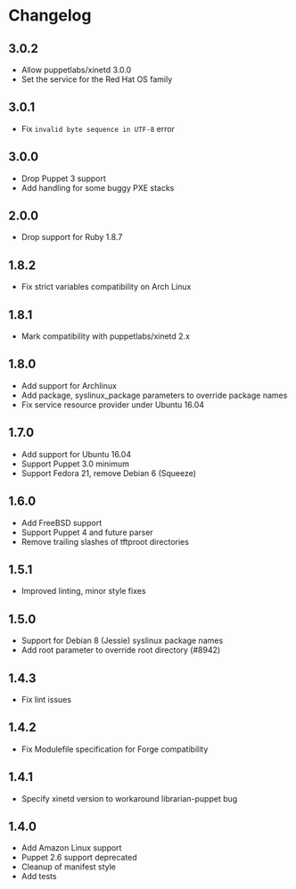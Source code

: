 # Changelog

## 3.0.2
* Allow puppetlabs/xinetd 3.0.0
* Set the service for the Red Hat OS family

## 3.0.1
* Fix `invalid byte sequence in UTF-8` error

## 3.0.0
* Drop Puppet 3 support
* Add handling for some buggy PXE stacks 

## 2.0.0
* Drop support for Ruby 1.8.7

## 1.8.2
* Fix strict variables compatibility on Arch Linux

## 1.8.1
* Mark compatibility with puppetlabs/xinetd 2.x

## 1.8.0
* Add support for Archlinux
* Add package, syslinux_package parameters to override package names
* Fix service resource provider under Ubuntu 16.04

## 1.7.0
* Add support for Ubuntu 16.04
* Support Puppet 3.0 minimum
* Support Fedora 21, remove Debian 6 (Squeeze)

## 1.6.0
* Add FreeBSD support
* Support Puppet 4 and future parser
* Remove trailing slashes of tftproot directories

## 1.5.1
* Improved linting, minor style fixes

## 1.5.0
* Support for Debian 8 (Jessie) syslinux package names
* Add root parameter to override root directory (#8942)

## 1.4.3
* Fix lint issues

## 1.4.2
* Fix Modulefile specification for Forge compatibility

## 1.4.1
* Specify xinetd version to workaround librarian-puppet bug

## 1.4.0
* Add Amazon Linux support
* Puppet 2.6 support deprecated
* Cleanup of manifest style
* Add tests

